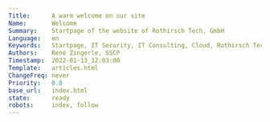 ```yaml
---
Title:      A warm welcome on our site
Name:       Welcome
Summary:    Startpage of the website of Rothirsch Tech. GmbH
Language:   en
Keywords:   Startpage, IT Security, IT Consulting, Cloud, Rothirsch Tech. GmbH, Tirol
Authors:    René Zingerle, SSCP
Timestamp:  2022-01-13_12:03:00
Template:   articles.html
ChangeFreq: never
Priority:   0.0
base_url:   index.html
state:      ready
robots:     index, follow
---
```

